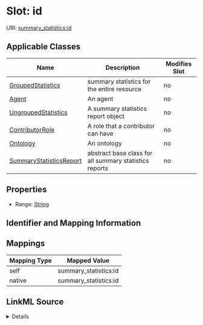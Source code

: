 

# Slot: id



URI: [summary_statistics:id](https://w3id.org/oaklib/summary_statistics.id)



<!-- no inheritance hierarchy -->





## Applicable Classes

| Name | Description | Modifies Slot |
| --- | --- | --- |
| [GroupedStatistics](GroupedStatistics.md) | summary statistics for the entire resource |  no  |
| [Agent](Agent.md) | An agent |  no  |
| [UngroupedStatistics](UngroupedStatistics.md) | A summary statistics report object |  no  |
| [ContributorRole](ContributorRole.md) | A role that a contributor can have |  no  |
| [Ontology](Ontology.md) | An ontology |  no  |
| [SummaryStatisticsReport](SummaryStatisticsReport.md) | abstract base class for all summary statistics reports |  no  |







## Properties

* Range: [String](String.md)





## Identifier and Mapping Information








## Mappings

| Mapping Type | Mapped Value |
| ---  | ---  |
| self | summary_statistics:id |
| native | summary_statistics:id |




## LinkML Source

<details>
```yaml
name: id
alias: id
domain_of:
- SummaryStatisticsReport
- Ontology
- Agent
- ContributorRole
range: string

```
</details>
